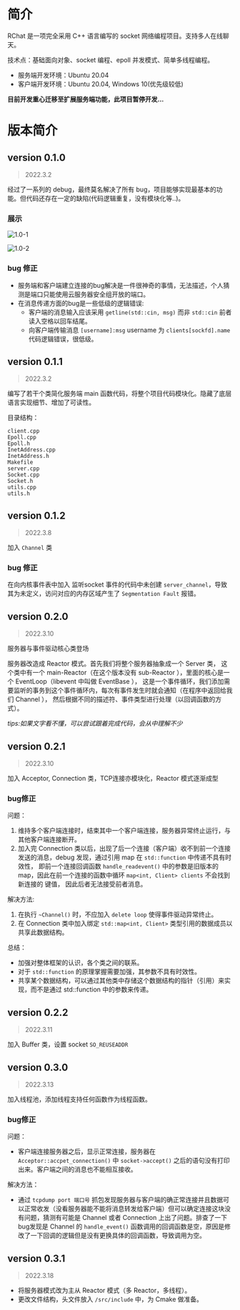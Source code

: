 # 简介
RChat 是一项完全采用 C++ 语言编写的 socket 网络编程项目。支持多人在线聊天。

技术点：基础面向对象、socket 编程、epoll 并发模式、简单多线程编程。

- 服务端开发环境：Ubuntu 20.04 
- 客户端开发环境：Ubuntu 20.04, Windows 10(优先级较低)

**目前开发重心迁移至扩展服务端功能，此项目暂停开发...**

# 版本简介
## version 0.1.0
> 2022.3.2

经过了一系列的 debug，最终莫名解决了所有 bug，项目能够实现最基本的功能。但代码还存在一定的缺陷(代码逻辑重复，没有模块化等..)。
### 展示
![1.0-1](https://img2023.cnblogs.com/blog/2500770/202303/2500770-20230302142928485-387769446.png)

![1.0-2](https://img2023.cnblogs.com/blog/2500770/202303/2500770-20230302142936586-1988041157.png)

### bug 修正
- 服务端和客户端建立连接的bug解决是一件很神奇的事情，无法描述，个人猜测是端口只能使用云服务器安全组开放的端口。
- 在消息传递方面的bug是一些低级的逻辑错误:
    - 客户端的消息输入应该采用 `getline(std::cin, msg)` 而非 `std::cin` 前者读入空格以回车结尾。
    - 向客户端传输消息 `[username]:msg` username 为 `clients[sockfd].name` 代码逻辑错误，很低级。

## version 0.1.1
> 2022.3.2

编写了若干个类简化服务端 main 函数代码，将整个项目代码模块化。隐藏了底层语言实现细节、增加了可读性。

目录结构：
```
client.cpp
Epoll.cpp
Epoll.h
InetAddress.cpp
InetAddress.h
Makefile
server.cpp
Socket.cpp
Socket.h
utils.cpp
utils.h
```

## version 0.1.2
> 2022.3.8

加入 `Channel` 类

### bug 修正
在向内核事件表中加入 监听socket 事件的代码中未创建 `server_channel`，导致其为未定义，访问对应的内存区域产生了 `Segmentation Fault` 报错。

## version 0.2.0
> 2022.3.10

服务器与事件驱动核心类登场

服务器改造成 Reactor 模式。首先我们将整个服务器抽象成一个 Server 类，
这个类中有一个 main-Reactor（在这个版本没有 sub-Reactor ），里面的核心是一个 EventLoop（libevent 中叫做 EventBase ），
这是一个事件循环，我们添加需要监听的事务到这个事件循环内，每次有事件发生时就会通知（在程序中返回给我们 Channel ），
然后根据不同的描述符、事件类型进行处理（以回调函数的方式）。

*tips:如果文字看不懂，可以尝试跟着完成代码，会从中理解不少*

## version 0.2.1
> 2022.3.10

加入 Acceptor, Connection 类，TCP连接亦模块化，Reactor 模式逐渐成型

### bug修正
问题：
1. 维持多个客户端连接时，结束其中一个客户端连接，服务器异常终止运行，与其他客户端连接断开。
2. 加入完 Connection 类以后，出现了后一个连接（客户端）收不到前一个连接发送的消息，debug 发现，通过引用 map 在 `std::function` 中传递不具有时效性，
即前一个连接回调函数 `handle_readevent()` 中的参数是旧版本的 map，因此在前一个连接的函数中循环 `map<int, Client> clients` 不会找到新连接的 键值，
因此后者无法接受前者消息。

解决方法:
1. 在执行 `~Channel()` 时，不应加入 `delete loop` 使得事件驱动异常终止。
2. 在 Connection 类中加入绑定 `std::map<int, Client>` 类型引用的数据成员以共享此数据结构。

总结：
- 加强对整体框架的认识，各个类之间的联系。
- 对于 `std::function` 的原理掌握需要加强，其参数不具有时效性。
- 共享某个数据结构，可以通过其他类中存储这个数据结构的指针（引用）来实现，而不是通过 std::function 中的参数来传递。


## version 0.2.2
> 2022.3.11

加入 Buffer 类，设置 socket `SO_REUSEADDR`

## version 0.3.0
> 2022.3.13

加入线程池，添加线程支持任何函数作为线程函数。

### bug修正
问题：
- 客户端连接服务器之后，显示正常连接，服务器在 `Acceptor::accpet_connection()` 中 `socket->accept()` 之后的语句没有打印出来。客户端之间的消息也不能相互接收。

解决方法：
- 通过 `tcpdump port 端口号` 抓包发现服务器与客户端的确正常连接并且数据可以正常收发（没看服务器能不能将消息转发给客户端）但可以确定连接这块没有问题，猜测有可能是 Channel 或者 Connection 上出了问题。排查了一下bug发现是 Channel 的 `handle_event()` 函数调用的回调函数是空，原因是修改了一下回调的逻辑但是没有更换具体的回调函数，导致调用为空。

## version 0.3.1
> 2022.3.18

- 将服务器模式改为主从 Reactor 模式（多 Reactor，多线程）。
- 更改文件结构，头文件放入 `/src/include` 中，为 Cmake 做准备。









